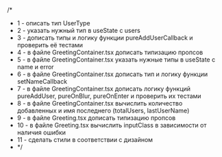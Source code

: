 /*

* 1 - описать тип UserType
* 2 - указать нужный тип в useState с users
* 3 - дописать типы и логику функции pureAddUserCallback и проверить её тестами
* 4 - в файле GreetingContainer.tsx дописать типизацию пропсов
* 5 - в файле GreetingContainer.tsx указать нужные типы в useState с name и error
* 6 - в файле GreetingContainer.tsx дописать тип и логику функции setNameCallback
* 7 - в файле GreetingContainer.tsx дописать логику функций pureAddUser, pureOnBlur, pureOnEnter и проверить их тестами
* 8 - в файле GreetingContainer.tsx вычислить количество добавленных и имя последнего (totalUsers, lastUserName)
* 9 - в файле Greeting.tsx дописать типизацию пропсов
* 10 - в файле Greeting.tsx вычислить inputClass в зависимости от наличия ошибки
* 11 - сделать стили в соответствии с дизайном
* */